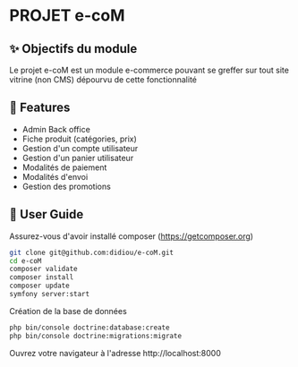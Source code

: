 # PROJET e-coM

## :sparkles: Objectifs du module

Le projet e-coM est un module e-commerce pouvant se greffer sur tout site vitrine (non CMS) dépourvu de cette fonctionnalité

## :rocket: Features

* Admin Back office
* Fiche produit (catégories, prix)
* Gestion d'un compte utilisateur
* Gestion d'un panier utilisateur
* Modalités de paiement
* Modalités d'envoi 
* Gestion des promotions


## :high_brightness:  User Guide

Assurez-vous d'avoir installé composer (https://getcomposer.org)

```bash
git clone git@github.com:didiou/e-coM.git
cd e-coM
composer validate
composer install
composer update
symfony server:start
```
Création de la base de données
```bash
php bin/console doctrine:database:create
php bin/console doctrine:migrations:migrate
```

Ouvrez votre navigateur à l'adresse http://localhost:8000

